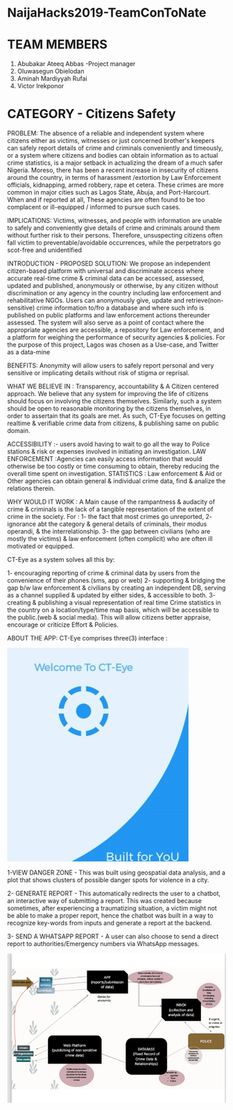 
# NaijaHacks2019-TeamConToNate

# TEAM MEMBERS

1. Abubakar Ateeq Abbas -Project manager
2. Oluwasegun Obielodan
3. Aminah Mardiyyah Rufai 
4. Victor Irekponor

# CATEGORY - Citizens Safety

PROBLEM: The absence of a reliable and independent system where citizens either as victims, witnesses or just concerned brother's keepers can safely report details of crime and criminals conveniently and timeously, or a system where citizens and bodies can obtain information as to actual crime statistics, is a major setback in actualizing the dream of a much safer Nigeria.
Moreso, there has been a recent increase in insecurity of citizens around the country, in terms of harassment /extortion by Law Enforcement officials, kidnapping, armed robbery, rape et cetera. These crimes are more common in major cities such as Lagos State, Abuja, and Port-Harcourt. When and if reported at all, These agencies are often found to be too complacent or ill-equipped / informed to pursue such cases.

IMPLICATIONS: Victims, witnesses, and people with information are unable to safely and conveniently give details of crime and criminals around them without further risk to their persons. Therefore, unsuspecting citizens often fall victim to preventable/avoidable occurrences, while the perpetrators go scot-free and unidentified

INTRODUCTION  - PROPOSED SOLUTION: We propose an independent citizen-based platform with universal and discriminate access where accurate real-time crime & criminal data can be accessed, assessed, updated and published, anonymously or otherwise, by any citizen without discrimination or any agency in the country including law enforcement and rehabilitative NGOs. Users can anonymously give, update and retrieve(non-sensitive) crime information to/fro a database and where such info is published on public platforms and law enforcement actions thereunder assessed. The system will also serve as a point of contact where the appropriate agencies are accessible, a repository for Law enforcement, and a platform for weighing the performance of security agencies & policies. For the purpose of this project, Lagos was chosen as a Use-case, and Twitter as a data-mine

BENEFITS: Anonymity will allow users to safely report personal and very sensitive or implicating details without risk of stigma or reprisal.

WHAT WE BELIEVE IN : Transparency, accountability & A Citizen centered approach. We believe that any system for improving the life of citizens should focus on involving the citizens themselves. Similarly, such a system should be open to reasonable monitoring by the citizens themselves, in order to assertain that its goals are met. As such, CT-Eye focuses on getting realtime & verifiable crime data from citizens, & publishing same on public domain.

ACCESSIBILITY :- users avoid having to wait to go all the way to Police stations & risk or expenses involved in initiating an investigation. LAW ENFORCEMENT :Agencies can easily access information that would otherwise be too costly or time consuming to obtain, thereby reducing the overall time spent on investigation. STATISTICS : Law enforcement & Aid or Other agencies can obtain general & individual crime data, find & analize the relations therein.

WHY WOULD IT WORK : A Main cause of the rampantness & audacity of crime & criminals is the lack of a tangible representation of the extent of crime in the society. For : 1- the fact that most crimes go unreported, 2- ignorance abt the category & general details of criminals, their modus operandi, & the interrelationship. 3- the gap between civilians (who are mostly the victims) & law enforcement (often complicit) who are often ill motivated or equipped.

CT-Eye as a system solves all this by:

1- encouraging reporting of crime & criminal data by users from the convenience of their phones.(sms, app or web)
2- supporting & bridging the gap b/w law enforcement & civilians by creating an independent DB, serving as a channel supplied & updated by either sides, & accessible to both.
3- creating & publishing a visual representation of real time Crime statistics in the country on a location/type/time map basis, which will be accessible to the public.(web & social media). This will allow citizens better appraise, encourage or criticize Effort & Policies.

ABOUT THE APP: CT-Eye comprises three(3) interface : 

![The CT-Eye App](https://github.com/Ataiks/NaijaHacks2019-TeamConToNate/blob/master/CT-eye%20Homepage.jpeg)

1-VIEW DANGER ZONE - This was built using geospatial data analysis, and a plot that shows clusters of possible danger spots for violence in a city.

2- GENERATE REPORT - This automatically redirects the user to a chatbot, an interactive way of submitting a report. This was created because sometimes, after experiencing a traumatizing situation, a victim might not be able to make a proper report, hence the chatbot was built in a way to recognize key-words from inputs and generate a report at the backend.

3- SEND A WHATSAPP REPORT - A user can also choose to send a direct report to authorities/Emergency numbers via WhatsApp messages.




![Project Workflow](https://github.com/Ataiks/NaijaHacks2019-TeamConToNate/blob/master/Project%20Workflow.png)
